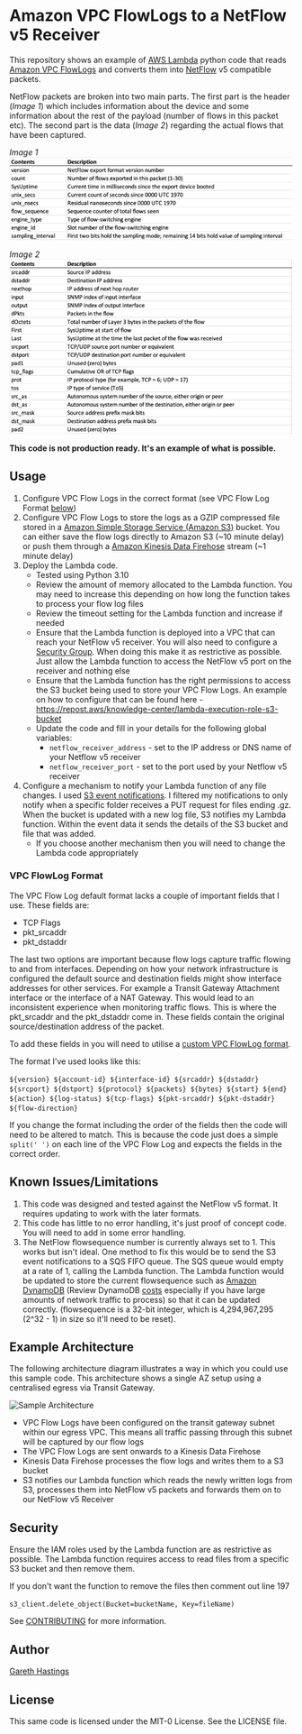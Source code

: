 # Amazon VPC FlowLogs to a NetFlow v5 Receiver

This repository shows an example of [AWS Lambda](https://aws.amazon.com/lambda/) python code that reads [Amazon VPC FlowLogs](https://docs.aws.amazon.com/vpc/latest/userguide/flow-logs.html) and converts them into [NetFlow](https://en.wikipedia.org/wiki/NetFlow) v5 compatible packets. 

NetFlow packets are broken into two main parts. The first part is the header (*Image 1*) which includes information about the device and some information about the rest of the payload (number of flows in this packet etc). The second part is the data (*Image 2*) regarding the actual flows that have been captured.

*Image 1*
![NetFlow v5 Header](images/v5-header.png "NetFlow v5 Header")

*Image 2*
![NetFlow v5 Header](images/v5-record.png "NetFlow v5 Header")


**This code is not production ready. It's an example of what is possible.**

## Usage

1. Configure VPC Flow Logs in the correct format (see VPC Flow Log Format [below](#vpc-flowlog-format))
2. Configure VPC Flow Logs to store the logs as a GZIP compressed file stored in a [Amazon Simple Storage Service (Amazon S3)](https://aws.amazon.com/s3/) bucket. You can either save the flow logs directly to Amazon S3 (~10 minute delay) or push them through a [Amazon Kinesis Data Firehose](https://aws.amazon.com/kinesis/data-firehose/) stream (~1 minute delay)
3. Deploy the Lambda code. 
   - Tested using Python 3.10
   - Review the amount of memory allocated to the Lambda function. You may need to increase this depending on how long the function takes to process your flow log files
   - Review the timeout setting for the Lambda function and increase if needed
   - Ensure that the Lambda function is deployed into a VPC that can reach your NetFlow v5 receiver. You will also need to configure a [Security Group](https://docs.aws.amazon.com/vpc/latest/userguide/security-groups.html). When doing this make it as restrictive as possible. Just allow the Lambda function to access the NetFlow v5 port on the receiver and nothing else
   - Ensure that the Lambda function has the right permissions to access the S3 bucket being used to store your VPC Flow Logs. An example on how to configure that can be found here - https://repost.aws/knowledge-center/lambda-execution-role-s3-bucket
   - Update the code and fill in your details for the following global variables:
     - ```netflow_receiver_address``` - set to the IP address or DNS name of your Netflow v5 receiver
     - ```netflow_receiver_port``` - set to the port used by your Netflow v5 receiver
4. Configure a mechanism to notify your Lambda function of any file changes. I used [S3 event notifications](https://docs.aws.amazon.com/AmazonS3/latest/userguide/enable-event-notifications.html). I filtered my notifications to only notify when a specific folder receives a PUT request for files ending .gz.  When the bucket is updated with a new log file, S3 notifies my Lambda function. Within the event data it sends the details of the S3 bucket and file that was added.
   - If you choose another mechanism then you will need to change the Lambda code appropriately

### VPC FlowLog Format

The VPC Flow Log default format lacks a couple of important fields that I use. These fields are:
- TCP Flags
- pkt_srcaddr
- pkt_dstaddr

The last two options are important because flow logs capture traffic flowing to and from interfaces. Depending on how your network infrastructure is configured the default source and destination fields might show interface addresses for other services. For example a Transit Gateway Attachment interface or the interface of a NAT Gateway. This would lead to an inconsistent experience when monitoring traffic flows. This is where the pkt_srcaddr and the pkt_dstaddr come in. These fields contain the original source/destination address of the packet.

To add these fields in you will need to utilise a [custom VPC FlowLog format](https://docs.aws.amazon.com/vpc/latest/userguide/flow-logs.html#flow-log-records). 

The format I've used looks like this:

```${version} ${account-id} ${interface-id} ${srcaddr} ${dstaddr} ${srcport} ${dstport} ${protocol} ${packets} ${bytes} ${start} ${end} ${action} ${log-status} ${tcp-flags} ${pkt-srcaddr} ${pkt-dstaddr} ${flow-direction}```

If you change the format including the order of the fields then the code will need to be altered to match. This is because the code just does a simple ```split(' ')``` on each line of the VPC Flow Log and expects the fields in the correct order. 

## Known Issues/Limitations

1. This code was designed and tested against the NetFlow v5 format. It requires updating to work with the later formats.
2. This code has little to no error handling, it's just proof of concept code. You will need to add in some error handling.
3. The NetFlow flowsequence number is currently always set to 1. This works but isn't ideal. One method to fix this would be to send the S3 event notifications to a SQS FIFO queue. The SQS queue would empty at a rate of 1, calling the Lambda function. The Lambda function would be updated to store the current flowsequence such as [Amazon DynamoDB](https://aws.amazon.com/dynamodb/) (Review DynamoDB [costs](https://aws.amazon.com/dynamodb/pricing/) especially if you have large amounts of network traffic to process) so that it can be updated correctly. (flowsequence is a 32-bit integer, which is 4,294,967,295 (2^32 - 1) in size so it'll need to be reset).

## Example Architecture

The following architecture diagram illustrates a way in which you could use this sample code. This architecture shows a single AZ setup using a centralised egress via Transit Gateway.

![Sample Architecture](images/sample-architecture.png "Sample Architecture")

- VPC Flow Logs have been configured on the transit gateway subnet within our egress VPC. This means all traffic passing through this subnet will be captured by our flow logs
- The VPC Flow Logs are sent onwards to a Kinesis Data Firehose
- Kinesis Data Firehose processes the flow logs and writes them to a S3 bucket
- S3 notifies our Lambda function which reads the newly written logs from S3, processes them into NetFlow v5 packets and forwards them on to our NetFlow v5 Receiver

## Security

Ensure the IAM roles used by the Lambda function are as restrictive as possible. The Lambda function requires access to read files from a specific S3 bucket and then remove them. 

If you don't want the function to remove the files then comment out line 197

```s3_client.delete_object(Bucket=bucketName, Key=fileName)```

See [CONTRIBUTING](CONTRIBUTING.md#security-issue-notifications) for more information.

## Author

[Gareth Hastings](https://www.linkedin.com/in/gareth-hastings-8482aa43/)

## License

This same code is licensed under the MIT-0 License. See the LICENSE file.

